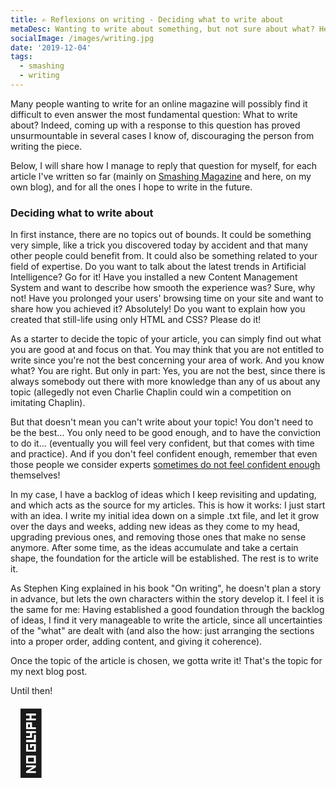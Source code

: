 ```yaml
---
title: ✍️ Reflexions on writing - Deciding what to write about
metaDesc: Wanting to write about something, but not sure about what? Here some ideas that have worked for me.
socialImage: /images/writing.jpg
date: '2019-12-04'
tags:
  - smashing
  - writing
---
```


Many people wanting to write for an online magazine will possibly find it difficult to even answer the most fundamental question: What to write about? Indeed, coming up with a response to this question has proved unsurmountable in several cases I know of, discouraging the person from writing the piece. 

Below, I will share how I manage to reply that question for myself, for each article I've written so far (mainly on [Smashing Magazine](https://www.smashingmagazine.com/author/leonardolosoviz/) and here, on my own blog), and for all the ones I hope to write in the future.

### Deciding what to write about

In first instance, there are no topics out of bounds. It could be something very simple, like a trick you discovered today by accident and that many other people could benefit from. It could also be something related to your field of expertise. Do you want to talk about the latest trends in Artificial Intelligence? Go for it! Have you installed a new Content Management System and want to describe how smooth the experience was? Sure, why not! Have you prolonged your users' browsing time on your site and want to share how you achieved it? Absolutely! Do you want to explain how you created that still-life using only HTML and CSS? Please do it!

As a starter to decide the topic of your article, you can simply find out what you are good at and focus on that. You may think that you are not entitled to write since you're not the best concerning your area of work. And you know what? You are right. But only in part: Yes, you are not the best, since there is always somebody out there with more knowledge than any of us about any topic (allegedly not even Charlie Chaplin could win a competition on imitating Chaplin). 

But that doesn't mean you can't write about your topic! You don't need to be the best... You only need to be good enough, and to have the conviction to do it... (eventually you will feel very confident, but that comes with time and practice). And if you don't feel confident enough, remember that even those people we consider experts [sometimes do not feel confident enough](https://www.smashingmagazine.com/2017/10/confessions-impostor-syndrome/) themselves! 

In my case, I have a backlog of ideas which I keep revisiting and updating, and which acts as the source for my articles. This is how it works: I just start with an idea. I write my initial idea down on a simple .txt file, and let it grow over the days and weeks, adding new ideas as they come to my head, upgrading previous ones, and removing those ones that make no sense anymore. After some time, as the ideas accumulate and take a certain shape, the foundation for the article will be established. The rest is to write it.

As Stephen King explained in his book "On writing", he doesn't plan a story in advance, but lets the own characters within the story develop it. I feel it is the same for me: Having established a good foundation through the backlog of ideas, I find it very manageable to write the article, since all uncertainties of the "what" are dealt with (and also the how: just arranging the sections into a proper order, adding content, and giving it coherence). 

Once the topic of the article is chosen, we gotta write it! That's the topic for my next blog post. 

Until then!

<span style="font-size: 100px;">👋</span>